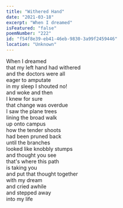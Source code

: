 ```yaml
---
title: "Withered Hand"
date: "2021-03-18"
excerpt: "When I dreamed"
isFeatured: "false"
poemNumber: "222"
id: "f54f8e39-eb41-46eb-9830-3a99f2459446"
location: "Unknown"
---
```


When I dreamed  
that my left hand had withered  
and the doctors were all  
eager to amputate  
in my sleep I shouted no!  
and woke and then  
I knew for sure  
that change was overdue  
I saw the plane trees  
lining the broad walk  
up onto campus  
how the tender shoots  
had been pruned back  
until the branches  
looked like knobbly stumps  
and thought you see  
that's where this path  
is taking you  
and put that thought together  
with my dream  
and cried awhile  
and stepped away  
into my life
